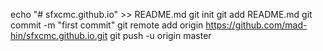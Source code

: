 echo "# sfxcmc.github.io" >> README.md
git init
git add README.md
git commit -m "first commit"
git remote add origin https://github.com/mad-hin/sfxcmc.github.io.git
git push -u origin master
